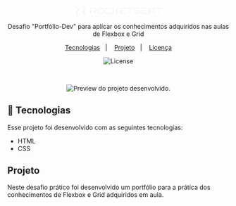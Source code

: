 <p align="center">
  <img alt="Logo" src=".github/logo.png" width="200px" />
</p>

<p align="center">
Desafio "Portfólio-Dev" para aplicar os conhecimentos adquiridos nas aulas de Flexbox e Grid
</p>

<p align="center">
  <a href="#-tecnologias">Tecnologias</a>&nbsp;&nbsp;&nbsp;|&nbsp;&nbsp;&nbsp;
  <a href="#-projeto">Projeto</a>&nbsp;&nbsp;&nbsp;|&nbsp;&nbsp;&nbsp;
  <a href="#memo-licença">Licença</a>
</p>

<p align="center">
  <img alt="License" src="https://img.shields.io/static/v1?label=license&message=MIT&color=0F172A&labelColor=1D4ED8">
</p>

<br>

<p align="center">
  <img alt="Preview do projeto desenvolvido." src=".github/preview.png" width="60%">
</p>


## 🚀 Tecnologias

Esse projeto foi desenvolvido com as seguintes tecnologias:

- HTML
- CSS

## Projeto

Neste desafio prático foi desenvolvido um portfólio para a prática dos conhecimentos de Flexbox e Grid adquiridos em aula.
